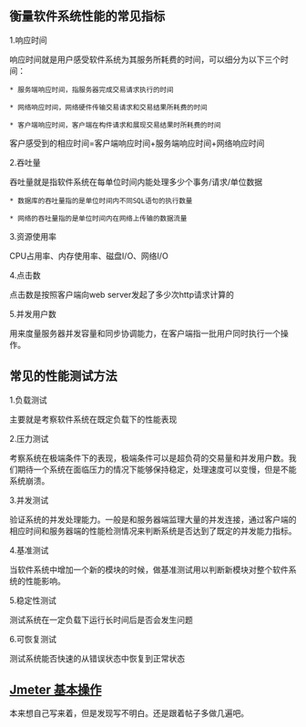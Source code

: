 衡量软件系统性能的常见指标
--
1.响应时间
    
响应时间就是用户感受软件系统为其服务所耗费的时间，可以细分为以下三个时间：
    
    * 服务端响应时间，指服务器完成交易请求执行的时间
    
    * 网络响应时间，网络硬件传输交易请求和交易结果所耗费的时间
    
    * 客户端响应时间，客户端在构件请求和展现交易结果时所耗费的时间
    
客户感受到的相应时间=客户端响应时间+服务端响应时间+网络响应时间

2.吞吐量

吞吐量就是指软件系统在每单位时间内能处理多少个事务/请求/单位数据

    * 数据库的吞吐量指的是单位时间内不同SQL语句的执行数量

    * 网络的吞吐量指的是单位时间内在网络上传输的数据流量

3.资源使用率

CPU占用率、内存使用率、磁盘I/O、网络I/O

4.点击数

点击数是按照客户端向web server发起了多少次http请求计算的

5.并发用户数

用来度量服务器并发容量和同步协调能力，在客户端指一批用户同时执行一个操作。

常见的性能测试方法
--
1.负载测试

主要就是考察软件系统在既定负载下的性能表现

2.压力测试

考察系统在极端条件下的表现，极端条件可以是超负荷的交易量和并发用户数。我们期待一个系统在面临压力的情况下能够保持稳定，处理速度可以变慢，但是不能系统崩溃。

3.并发测试

验证系统的并发处理能力。一般是和服务器端监理大量的并发连接，通过客户端的相应时间和服务器端的性能检测情况来判断系统是否达到了既定的并发能力指标。

4.基准测试

当软件系统中增加一个新的模块的时候，做基准测试用以判断新模块对整个软件系统的性能影响。

5.稳定性测试

测试系统在一定负载下运行长时间后是否会发生问题

6.可恢复测试

测试系统能否快速的从错误状态中恢复到正常状态

[Jmeter 基本操作](https://blog.csdn.net/u012111923/article/details/80705141?tdsourcetag=s_pcqq_aiomsg)
--
本来想自己写来着，但是发现写不明白。还是跟着帖子多做几遍吧。